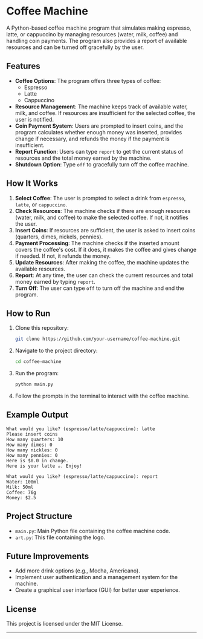 # Coffee Machine

A Python-based coffee machine program that simulates making espresso, latte, or cappuccino by managing resources (water, milk, coffee) and handling coin payments. The program also provides a report of available resources and can be turned off gracefully by the user.

## Features

- **Coffee Options**: The program offers three types of coffee: 
  - Espresso
  - Latte
  - Cappuccino
- **Resource Management**: The machine keeps track of available water, milk, and coffee. If resources are insufficient for the selected coffee, the user is notified.
- **Coin Payment System**: Users are prompted to insert coins, and the program calculates whether enough money was inserted, provides change if necessary, and refunds the money if the payment is insufficient.
- **Report Function**: Users can type `report` to get the current status of resources and the total money earned by the machine.
- **Shutdown Option**: Type `off` to gracefully turn off the coffee machine.

## How It Works

1. **Select Coffee**: The user is prompted to select a drink from `espresso`, `latte`, or `cappuccino`.
2. **Check Resources**: The machine checks if there are enough resources (water, milk, and coffee) to make the selected coffee. If not, it notifies the user.
3. **Insert Coins**: If resources are sufficient, the user is asked to insert coins (quarters, dimes, nickels, pennies).
4. **Payment Processing**: The machine checks if the inserted amount covers the coffee's cost. If it does, it makes the coffee and gives change if needed. If not, it refunds the money.
5. **Update Resources**: After making the coffee, the machine updates the available resources.
6. **Report**: At any time, the user can check the current resources and total money earned by typing `report`.
7. **Turn Off**: The user can type `off` to turn off the machine and end the program.

## How to Run

1. Clone this repository:

   ```bash
   git clone https://github.com/your-username/coffee-machine.git
   ```

2. Navigate to the project directory:

   ```bash
   cd coffee-machine
   ```

3. Run the program:

   ```bash
   python main.py
   ```

4. Follow the prompts in the terminal to interact with the coffee machine.

## Example Output

```
What would you like? (espresso/latte/cappuccino): latte
Please insert coins
How many quarters: 10
How many dimes: 0
How many nickles: 0
How many pennies: 0
Here is $0.0 in change.
Here is your latte ☕. Enjoy!

What would you like? (espresso/latte/cappuccino): report
Water: 100ml
Milk: 50ml
Coffee: 76g
Money: $2.5
```

## Project Structure

- `main.py`: Main Python file containing the coffee machine code.
- `art.py`: This file containing the logo.

## Future Improvements

- Add more drink options (e.g., Mocha, Americano).
- Implement user authentication and a management system for the machine.
- Create a graphical user interface (GUI) for better user experience.

## License

This project is licensed under the MIT License.

---

